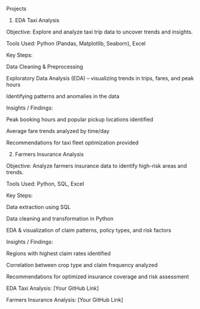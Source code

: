 Projects
1. EDA Taxi Analysis

Objective: Explore and analyze taxi trip data to uncover trends and insights.

Tools Used: Python (Pandas, Matplotlib, Seaborn), Excel

Key Steps:

Data Cleaning & Preprocessing

Exploratory Data Analysis (EDA) – visualizing trends in trips, fares, and peak hours

Identifying patterns and anomalies in the data

Insights / Findings:

Peak booking hours and popular pickup locations identified

Average fare trends analyzed by time/day

Recommendations for taxi fleet optimization provided



2. Farmers Insurance Analysis

Objective: Analyze farmers insurance data to identify high-risk areas and trends.

Tools Used: Python, SQL, Excel

Key Steps:

Data extraction using SQL

Data cleaning and transformation in Python

EDA & visualization of claim patterns, policy types, and risk factors

Insights / Findings:

Regions with highest claim rates identified

Correlation between crop type and claim frequency analyzed

Recommendations for optimized insurance coverage and risk assessment



EDA Taxi Analysis: [Your GitHub Link]

Farmers Insurance Analysis: [Your GitHub Link]

